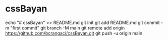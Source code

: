# cssBayan
echo "# cssBayan" >> README.md
git init
git add README.md
git commit -m "first commit"
git branch -M main
git remote add origin https://github.com/bcrangaci/cssBayan.git
git push -u origin main
